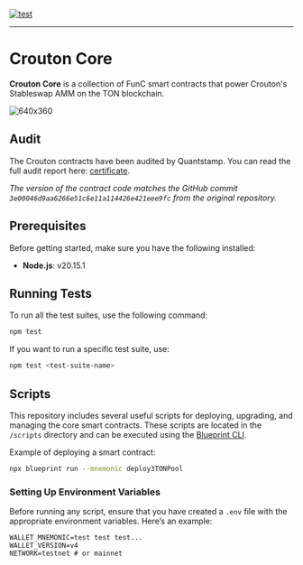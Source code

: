 [![test](https://github.com/croutonfi/core/actions/workflows/test.yml/badge.svg)](https://github.com/croutonfi/core/actions/workflows/test.yml)

---

# Crouton Core


**Crouton Core** is a collection of FunC smart contracts that power Crouton's Stableswap AMM on the TON blockchain.

![640x360](https://github.com/user-attachments/assets/daa5c3f0-0c3e-4cf3-b31e-eaf5734a21a4)

## Audit

The Crouton contracts have been audited by Quantstamp. You can read the full audit report here: [certificate](https://certificate.quantstamp.com/full/crouton-finance-stable-swap/14a85512-535f-4145-bbe9-1069ef8ce9a9/index.html).

*The version of the contract code matches the GitHub commit `3e00046d9aa6266e51c6e11a114426e421eee9fc` from the original repository.*

## Prerequisites

Before getting started, make sure you have the following installed:

-   **Node.js**: v20.15.1

## Running Tests

To run all the test suites, use the following command:

```bash
npm test
```

If you want to run a specific test suite, use:

```bash
npm test <test-suite-name>
```

## Scripts

This repository includes several useful scripts for deploying, upgrading, and managing the core smart contracts. These scripts are located in the `/scripts` directory and can be executed using the [Blueprint CLI](https://www.npmjs.com/package/blueprint).

Example of deploying a smart contract:

```bash
npx blueprint run --mnemonic deploy3TONPool
```

### Setting Up Environment Variables

Before running any script, ensure that you have created a `.env` file with the appropriate environment variables. Here’s an example:

```env
WALLET_MNEMONIC=test test test...
WALLET_VERSION=v4
NETWORK=testnet # or mainnet
```
